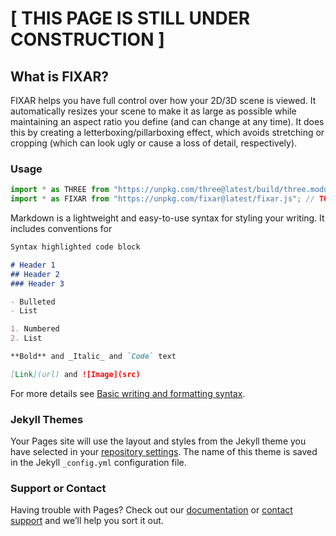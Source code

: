 # [ THIS PAGE IS STILL UNDER CONSTRUCTION ]

## What is FIXAR?

FIXAR helps you have full control over how your 2D/3D scene is viewed. It automatically resizes your scene to make it as large as possible while maintaining an aspect ratio you define (and can change at any time). It does this by creating a letterboxing/pillarboxing effect, which avoids stretching or cropping (which can look ugly or cause a loss of detail, respectively).

### Usage

```javascript
import * as THREE from "https://unpkg.com/three@latest/build/three.module.js";
import * as FIXAR from "https://unpkg.com/fixar@latest/fixar.js"; // TODO: add fixar.min.js
```

Markdown is a lightweight and easy-to-use syntax for styling your writing. It includes conventions for

```markdown
Syntax highlighted code block

# Header 1
## Header 2
### Header 3

- Bulleted
- List

1. Numbered
2. List

**Bold** and _Italic_ and `Code` text

[Link](url) and ![Image](src)
```

For more details see [Basic writing and formatting syntax](https://docs.github.com/en/github/writing-on-github/getting-started-with-writing-and-formatting-on-github/basic-writing-and-formatting-syntax).

### Jekyll Themes

Your Pages site will use the layout and styles from the Jekyll theme you have selected in your [repository settings](https://github.com/BraidenPsiuk/fixar.js/settings/pages). The name of this theme is saved in the Jekyll `_config.yml` configuration file.

### Support or Contact

Having trouble with Pages? Check out our [documentation](https://docs.github.com/categories/github-pages-basics/) or [contact support](https://support.github.com/contact) and we’ll help you sort it out.
